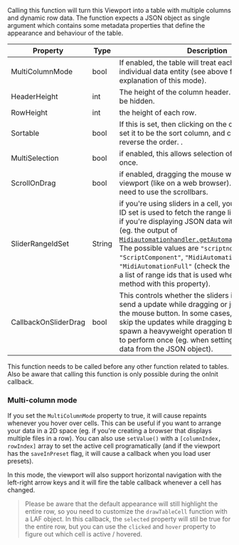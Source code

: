 Calling this function will turn this Viewport into a table with multiple columns and dynamic row data. The function expects a JSON object as single argument which contains some metadata properties that define the appearance and behaviour of the table.

| Property | Type | Description |
| --- | - | --------- |
| MultiColumnMode | bool | If enabled, the table will treat each column as individual data entity (see above for a detailed explanation of this mode). |
| HeaderHeight | int | The height of the column header. If this is 0, it will be hidden. |
| RowHeight | int | the height of each row. |
| Sortable | bool | If this is set, then clicking on the column header will set it to be the sort column, and clicking again will reverse the order. . |
| MultiSelection | bool | if enabled, this allows selection of multiple rows at once. |
| ScrollOnDrag | bool | if enabled, dragging the mouse will scroll the viewport (like on a web browser). If disabled, you'll need to use the scrollbars. |
| SliderRangeIdSet | String | if you're using sliders in a cell, you can define which ID set is used to fetch the range limits. This is useful if you're displaying JSON data with a fixed format (eg. the output of [`Midiautomationhandler.getAutomationDataObject()`](/scripting/scripting-api/midiautomationhandler#getautomationdataobject)). The possible values are `"scriptnode"`, `"ScriptComponent"`, `"MidiAutomation"` and `"MidiAutomationFull"` (check the console output for a list of range ids that is used when you call this method with this property). |
| CallbackOnSliderDrag | bool | This controls whether the sliders in the table will send a update while dragging or just when you lift the mouse button. In some cases, you will need to skip the updates while dragging because it will spawn a heavyweight operation that you only want to perform once (eg. when setting the automation data from the JSON object). |


This function needs to be called before any other function related to tables. Also be aware that calling this function is only possible during the onInit callback.

### Multi-column mode

If you set the `MultiColumnMode` property to true, it will cause repaints whenever you hover over cells. This can be useful if you want to arrange your data in a 2D space (eg. if you're creating a browser that displays multiple files in a row). You can also use `setValue()` with a `[columnIndex, rowIndex]` array to set the active cell programatically (and if the viewport has the `saveInPreset` flag, it will cause a callback when you load user presets). 

In this mode, the viewport will also support horizontal navigation with the left-right arrow keys and it will fire the table callback whenever a cell has changed.

> Please be aware that the default appearance will still highlight the entire row, so you need to customize the `drawTableCell` function with a LAF object. In this callback, the `selected` property will stil be true for the entire row, but you can use the `clicked` and `hover` property to figure out which cell is active / hovered.

